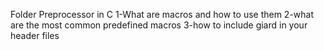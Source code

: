 Folder Preprocessor in C
1-What are macros and how to use them 
2-what are the most common predefined macros
3-how to include giard in your header files

